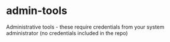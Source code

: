 # admin-tools
Administrative tools - these require credentials from your system administrator (no credentials included in the repo)
